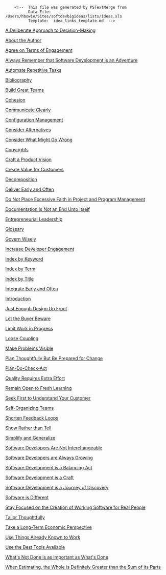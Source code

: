         <!--  This file was generated by PSTextMerge from
              Data File: /Users/hbowie/Sites/softdevbigideas/lists/ideas.xls
              Template:  idea_links_template.md  -->

[A Deliberate Approach to Decision-Making][decisions]

[decisions]: a-deliberate-approach-to-decision-making.html

[About the Author][author]

[author]: about-the-author.html

[Agree on Terms of Engagement][terms-of-engagement]

[terms-of-engagement]: agree-on-terms-of-engagement.html

[Always Remember that Software Development is an Adventure][adventure]

[adventure]: always-remember-that-software-development-is-an-adventure.html

[Automate Repetitive Tasks][auto]

[auto]: automate-repetitive-tasks.html

[Bibliography][biblio]

[biblio]: bibliography.html

[Build Great Teams][teams]

[teams]: build-great-teams.html

[Cohesion][cohesion]

[cohesion]: cohesion.html

[Communicate Clearly][communicate]

[communicate]: communicate-clearly.html

[Configuration Management][cm]

[cm]: configuration-management.html

[Consider Alternatives][alternatives]

[alternatives]: consider-alternatives.html

[Consider What Might Go Wrong][wrong]

[wrong]: consider-what-might-go-wrong.html

[Copyrights][copyrights]

[copyrights]: copyrights.html

[Craft a Product Vision][vision]

[vision]: craft-a-product-vision.html

[Create Value for Customers][value]

[value]: create-value-for-customers.html

[Decomposition][decomposition]

[decomposition]: decomposition.html

[Deliver Early and Often][deliver]

[deliver]: deliver-early-and-often.html

[Do Not Place Excessive Faith in Project and Program Management][pm]

[pm]: do-not-place-excessive-faith-in-project-and-program-management.html

[Documentation Is Not an End Unto Itself][docs]

[docs]: documentation-is-not-an-end-unto-itself.html

[Entrepreneurial Leadership][entrepreneur]

[entrepreneur]: entrepreneurial-leadership.html

[Glossary][glossary]

[glossary]: glossary.html

[Govern Wisely][govern]

[govern]: govern-wisely.html

[Increase Developer Engagement][engagement]

[engagement]: increase-developer-engagement.html

[Index by Keyword][by-keyword]

[by-keyword]: index-by-keyword.html

[Index by Term][by-term]

[by-term]: index-by-term.html

[Index by Title][by-title]

[by-title]: index-by-title.html

[Integrate Early and Often][integration]

[integration]: integrate-early-and-often.html

[Introduction][intro]

[intro]: introduction.html

[Just Enough Design Up Front][jeduf]

[jeduf]: just-enough-design-up-front.html

[Let the Buyer Beware][buyer]

[buyer]: let-the-buyer-beware.html

[Limit Work in Progress][wip]

[wip]: limit-work-in-progress.html

[Loose Coupling][loose]

[loose]: loose-coupling.html

[Make Problems Visible][problems]

[problems]: make-problems-visible.html

[Plan Thoughtfully But Be Prepared for Change][plan]

[plan]: plan-thoughtfully-but-be-prepared-for-change.html

[Plan-Do-Check-Act][pdca]

[pdca]: plan-do-check-act.html

[Quality Requires Extra Effort][quality]

[quality]: quality-requires-extra-effort.html

[Remain Open to Fresh Learning][learning]

[learning]: remain-open-to-fresh-learning.html

[Seek First to Understand Your Customer][understand-customer]

[understand-customer]: seek-first-to-understand-your-customer.html

[Self-Organizing Teams][self-organizing]

[self-organizing]: self-organizing-teams.html

[Shorten Feedback Loops][loops]

[loops]: shorten-feedback-loops.html

[Show Rather than Tell][show]

[show]: show-rather-than-tell.html

[Simplify and Generalize][simplify]

[simplify]: simplify-and-generalize.html

[Software Developers Are Not Interchangeable][interchange]

[interchange]: software-developers-are-not-interchangeable.html

[Software Developers are Always Growing][growing]

[growing]: software-developers-are-always-growing.html

[Software Development is a Balancing Act][balance]

[balance]: software-development-is-a-balancing-act.html

[Software Development is a Craft][craft]

[craft]: software-development-is-a-craft.html

[Software Development is a Journey of Discovery][journey]

[journey]: software-development-is-a-journey-of-discovery.html

[Software is Different][different]

[different]: software-is-different.html

[Stay Focused on the Creation of Working Software for Real People][focus]

[focus]: stay-focused-on-the-creation-of-working-software-for-real-people.html

[Tailor Thoughtfully][tailor]

[tailor]: tailor-thoughtfully.html

[Take a Long-Term Economic Perspective][economic]

[economic]: take-a-long-term-economic-perspective.html

[Use Things Already Known to Work][reuse]

[reuse]: use-things-already-known-to-work.html

[Use the Best Tools Available][tools]

[tools]: use-the-best-tools-available.html

[What's Not Done is as Important as What's Done][not-done]

[not-done]: whats-not-done-is-as-important-as-whats-done.html

[When Estimating, the Whole is Definitely Greater than the Sum of its Parts][estimating]

[estimating]: when-estimating-the-whole-is-definitely-greater-than-the-sum-of-its-parts.html
